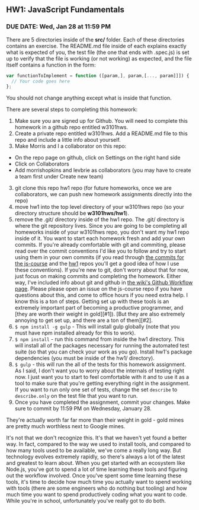 ## HW1: JavaScript Fundamentals

### DUE DATE: Wed, Jan 28 at 11:59 PM

There are 5 directories inside of the **src/** folder.  Each of these directories contains an exercise.  The README.md file inside of each explains exactly what is expected of you, the test file (the one that ends with .spec.js) is set up to verify that the file is working (or not working) as expected, and the file itself contains a function in the form:

```js
var functionToImplement = function ([param,], param,[..., param]]]) {
  // Your code goes here
};
```

You should not change anything except what is inside that function.

There are several steps to completing this homework:

1. Make sure you are signed up for Github.  You will need to complete this homework in a github repo entitled w3101hws.
2. Create a private repo entitled w3101hws. Add a README.md file to this repo and include a little info about yourself.
3. Make Morris and I a collaborator on this repo:
  * On the repo page on github, click on Settings on the right hand side
  * Click on Collaborators
  * Add morrishopkins and levbrie as collaborators (you may have to create a team first under Create new team)
3. git clone this repo hw1 repo (for future homeworks, once we are collaborators, we can push new homework assignments directly into the repo)
4. move hw1 into the top level directory of your w3101hws repo (so your directory structure should be **w3101hws/hw1**).
5. remove the .git/ directory inside of the hw1 repo.  The .git/ directory is where the git repository lives.  Since you are going to be completing all homeworks inside of your w3101hws repo, you don't want my hw1 repo inside of it.  You want to start each homework fresh and add your own commits. If you're already comfortable with git and commiting, please read over the commit conventions I'd like you to follow and try to start using them in your own commits (if you read through [the commits for the js-course](https://github.com/ColumbiaJS/js-course/commits/master) and the [hw1](https://github.com/ColumbiaJS/hw1/commits/master) repos you'll get a good idea of how I use these conventions).  If you're new to git, don't worry about that for now, just focus on making commits and completing the homework.  Either way, I've included info about git and github in [the wiki's Github Workflow page](https://github.com/ColumbiaJS/js-course/wiki/Github-Workflow).  Please please open an issue on the js-course repo if you have questions about this, and come to office hours if you need extra help.  I know this is a ton of steps.  Getting set up with these tools is an extremely important part of becoming a productive programmer, and [they are worth their weight in gold][#1]).  [But they are also extremely annoying to get set up, and there are a ton of them][#2].
6. `$ npm install -g gulp` - This will install gulp globally (note that you must have npm installed already for this to work).
7. `$ npm install` - run this command from inside the hw1 directory.  This will install all of the packages necessary for running the automated test suite (so that you can check your work as you go). Install hw1's package dependencies (you must be inside of the hw1/ directory).
8. `$ gulp` - this will run the all of the tests for this homework assignment.  As I said, I don't want you to worry about the internals of testing right now.  I just want you to start to feel comfortable with it and to use it as a tool to make sure that you're getting everything right in the assignment.  If you want to run only one set of tests, change the set `describe` to `describe.only` on the test file that you want to run.
9. Once you have completed the assignment, commit your changes.  Make sure to commit by 11:59 PM on Wednesday, January 28.

<a name="1"></a>They're actually worth far far more than their weight in gold - gold mines are pretty much worthless next to Google mines.

<a name="2"></a>It's not that we don't recognize this.  It's that we haven't yet found a better way.  In fact, compared to the way we used to install tools, and compared to how many tools used to be available, we've come a really long way.  But technology evolves extremely rapidly, so there's always a lot of the latest and greatest to learn about.  When you get started with an ecosystem like Node.js, you've got to spend a lot of time learning these tools and figuring out the workflow involved.  Once you've spent some time learning these tools, it's time to decide how much time you actually want to spend working with tools (there are some engineers who do nothing but tooling) and how much time you want to spend productively coding what you want to code.  While you're in school, unfortunately you've really got to do both.
